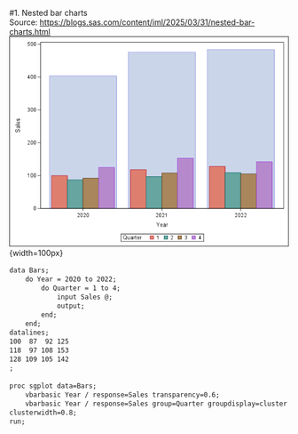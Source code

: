 #1. Nested bar charts  
Source: https://blogs.sas.com/content/iml/2025/03/31/nested-bar-charts.html  
![Nested bar](./images/1_nested_bar.png){width=100px}
```sas
data Bars;
    do Year = 2020 to 2022;
        do Quarter = 1 to 4;
            input Sales @;
            output;
        end;
    end;
datalines;
100  87  92 125
118  97 108 153
128 109 105 142
;

proc sgplot data=Bars;
    vbarbasic Year / response=Sales transparency=0.6;
    vbarbasic Year / response=Sales group=Quarter groupdisplay=cluster clusterwidth=0.8;
run;
```
